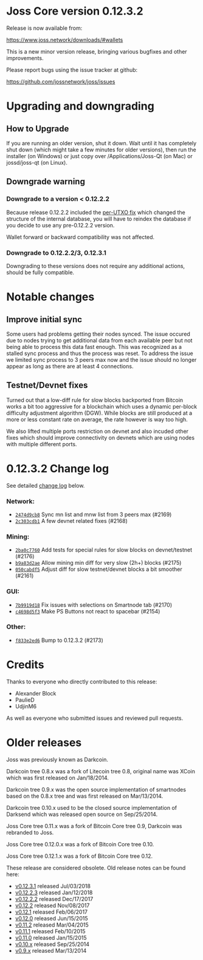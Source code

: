 Joss Core version 0.12.3.2
==========================

Release is now available from:

  <https://www.joss.network/downloads/#wallets>

This is a new minor version release, bringing various bugfixes and other
improvements.

Please report bugs using the issue tracker at github:

  <https://github.com/jossnetwork/joss/issues>


Upgrading and downgrading
=========================

How to Upgrade
--------------

If you are running an older version, shut it down. Wait until it has completely
shut down (which might take a few minutes for older versions), then run the
installer (on Windows) or just copy over /Applications/Joss-Qt (on Mac) or
jossd/joss-qt (on Linux).

Downgrade warning
-----------------

### Downgrade to a version < 0.12.2.2

Because release 0.12.2.2 included the [per-UTXO fix](release-notes/joss/release-notes-0.12.2.2.md#per-utxo-fix)
which changed the structure of the internal database, you will have to reindex
the database if you decide to use any pre-0.12.2.2 version.

Wallet forward or backward compatibility was not affected.

### Downgrade to 0.12.2.2/3, 0.12.3.1

Downgrading to these versions does not require any additional actions, should be
fully compatible.


Notable changes
===============

Improve initial sync
--------------------

Some users had problems getting their nodes synced. The issue occured due to nodes trying to
get additional data from each available peer but not being able to process this data fast enough.
This was recognized as a stalled sync process and thus the process was reset. To address the issue
we limited sync process to 3 peers max now and the issue should no longer appear as long as there
are at least 4 connections.

Testnet/Devnet fixes
--------------------

Turned out that a low-diff rule for slow blocks backported from Bitcoin works a bit too aggressive for
a blockchain which uses a dynamic per-block difficulty adjustment algorithm (DGW). While blocks are still
produced at a more or less constant rate on average, the rate however is way too high.

We also lifted multiple ports restriction on devnet and also incuded other fixes which should improve
connectivity on devnets which are using nodes with multiple different ports.


0.12.3.2 Change log
===================

See detailed [change log](https://github.com/jossnetwork/joss/compare/v0.12.3.1...joss:v0.12.3.2) below.

### Network:
- [`2474d9cb8`](https://github.com/jossnetwork/joss/commit/2474d9cb8) Sync mn list and mnw list from 3 peers max (#2169)
- [`2c303cdb1`](https://github.com/jossnetwork/joss/commit/2c303cdb1) A few devnet related fixes (#2168)

### Mining:
- [`2ba0c7760`](https://github.com/jossnetwork/joss/commit/2ba0c7760) Add tests for special rules for slow blocks on devnet/testnet (#2176)
- [`b9a83d2ae`](https://github.com/jossnetwork/joss/commit/b9a83d2ae) Allow mining min diff for very slow (2h+) blocks (#2175)
- [`050cabdf5`](https://github.com/jossnetwork/joss/commit/050cabdf5) Adjust diff for slow testnet/devnet blocks a bit smoother (#2161)

### GUI:
- [`7b9919d18`](https://github.com/jossnetwork/joss/commit/7b9919d18) Fix issues with selections on Smartnode tab (#2170)
- [`c4698d5f3`](https://github.com/jossnetwork/joss/commit/c4698d5f3) Make PS Buttons not react to spacebar (#2154)

### Other:
- [`f833e2ed6`](https://github.com/jossnetwork/joss/commit/f833e2ed6) Bump to 0.12.3.2 (#2173)


Credits
=======

Thanks to everyone who directly contributed to this release:

- Alexander Block
- PaulieD
- UdjinM6

As well as everyone who submitted issues and reviewed pull requests.


Older releases
==============

Joss was previously known as Darkcoin.

Darkcoin tree 0.8.x was a fork of Litecoin tree 0.8, original name was XCoin
which was first released on Jan/18/2014.

Darkcoin tree 0.9.x was the open source implementation of smartnodes based on
the 0.8.x tree and was first released on Mar/13/2014.

Darkcoin tree 0.10.x used to be the closed source implementation of Darksend
which was released open source on Sep/25/2014.

Joss Core tree 0.11.x was a fork of Bitcoin Core tree 0.9,
Darkcoin was rebranded to Joss.

Joss Core tree 0.12.0.x was a fork of Bitcoin Core tree 0.10.

Joss Core tree 0.12.1.x was a fork of Bitcoin Core tree 0.12.

These release are considered obsolete. Old release notes can be found here:

- [v0.12.3.1](https://github.com/jossnetwork/joss/blob/master/doc/release-notes/joss/release-notes-0.12.3.1.md) released Jul/03/2018
- [v0.12.2.3](https://github.com/jossnetwork/joss/blob/master/doc/release-notes/joss/release-notes-0.12.2.3.md) released Jan/12/2018
- [v0.12.2.2](https://github.com/jossnetwork/joss/blob/master/doc/release-notes/joss/release-notes-0.12.2.2.md) released Dec/17/2017
- [v0.12.2](https://github.com/jossnetwork/joss/blob/master/doc/release-notes/joss/release-notes-0.12.2.md) released Nov/08/2017
- [v0.12.1](https://github.com/jossnetwork/joss/blob/master/doc/release-notes/joss/release-notes-0.12.1.md) released Feb/06/2017
- [v0.12.0](https://github.com/jossnetwork/joss/blob/master/doc/release-notes/joss/release-notes-0.12.0.md) released Jun/15/2015
- [v0.11.2](https://github.com/jossnetwork/joss/blob/master/doc/release-notes/joss/release-notes-0.11.2.md) released Mar/04/2015
- [v0.11.1](https://github.com/jossnetwork/joss/blob/master/doc/release-notes/joss/release-notes-0.11.1.md) released Feb/10/2015
- [v0.11.0](https://github.com/jossnetwork/joss/blob/master/doc/release-notes/joss/release-notes-0.11.0.md) released Jan/15/2015
- [v0.10.x](https://github.com/jossnetwork/joss/blob/master/doc/release-notes/joss/release-notes-0.10.0.md) released Sep/25/2014
- [v0.9.x](https://github.com/jossnetwork/joss/blob/master/doc/release-notes/joss/release-notes-0.9.0.md) released Mar/13/2014

